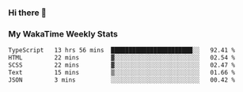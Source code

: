 ### Hi there 👋

<!--
**royschrauwen/royschrauwen** is a ✨ _special_ ✨ repository because its `README.md` (this file) appears on your GitHub profile.

Here are some ideas to get you started:

- 🔭 I’m currently working on ...
- 🌱 I’m currently learning ...
- 👯 I’m looking to collaborate on ...
- 🤔 I’m looking for help with ...
- 💬 Ask me about ...
- 📫 How to reach me: ...
- 😄 Pronouns: ...
- ⚡ Fun fact: ...
-->


### My WakaTime Weekly Stats
<!--START_SECTION:waka-->

```txt
TypeScript   13 hrs 56 mins  ███████████████████████░░   92.41 %
HTML         22 mins         ▓░░░░░░░░░░░░░░░░░░░░░░░░   02.54 %
SCSS         22 mins         ▓░░░░░░░░░░░░░░░░░░░░░░░░   02.47 %
Text         15 mins         ▒░░░░░░░░░░░░░░░░░░░░░░░░   01.66 %
JSON         3 mins          ░░░░░░░░░░░░░░░░░░░░░░░░░   00.42 %
```

<!--END_SECTION:waka-->
